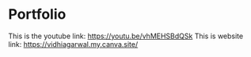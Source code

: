 # Portfolio

This is the youtube link: https://youtu.be/vhMEHSBdQSk
This is website link: https://vidhiagarwal.my.canva.site/
